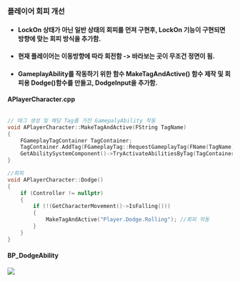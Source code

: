 ### 플레이어 회피 개선
+ #### LockOn 상태가 아닌 일반 상태의 회피를 먼져 구현후, LockOn 기능이 구현되면 방향에 맞는 회피 방식을 추가함.
+ #### 현재 플레이어는 이동방향에 따라 회전함 -> 바라보는 곳이 무조건 정면이 됨.
+ #### GameplayAbility를 작동하기 위한 함수 MakeTagAndActive() 함수 제작 및 회피용 Dodge()함수를 만들고, DodgeInput을 추가함.

#### APlayerCharacter.cpp

```cpp

// 태그 생성 및 해당 Tag를 가진 GamepalyAbility 작동
void APlayerCharacter::MakeTagAndActive(FString TagName)
{
	FGameplayTagContainer TagContainer;
	TagContainer.AddTag(FGameplayTag::RequestGameplayTag(FName(TagName)));
	GetAbilitySystemComponent()->TryActivateAbilitiesByTag(TagContainer);
}

//회피
void APlayerCharacter::Dodge()
{
	if (Controller != nullptr)
	{
		if (!(GetCharacterMovement()->IsFalling()))
		{
			MakeTagAndActive("Player.Dodge.Rolling"); //회피 작동
		}
	}
}
```

#### BP_DodgeAbility
![](https://github.com/kimeorua/portfolio/blob/main/img/BP_DodgeAbility.PNG?raw=true)
